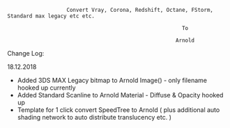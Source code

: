                           
                          
                       Convert Vray, Corona, Redshift, Octane, FStorm, Standard max legacy etc etc.

                                                            To

                                                          Arnold
                                                          

Change Log:

18.12.2018

- Added 3DS MAX Legacy bitmap to Arnold Image() - only filename hooked up currently
- Added Standard Scanline to Arnold Material - Diffuse & Opacity hooked up
- Template for 1 click convert SpeedTree to Arnold ( plus additional auto shading network to auto distribute translucency etc. )
